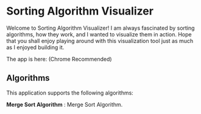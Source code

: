 # Sorting Algorithm Visualizer

Welcome to Sorting Algorithm Visualizer! I am always fascinated by sorting algorithms, how they work, and I wanted to visualize them in action. Hope that you shall enjoy playing around with this visualization tool just as much as I enjoyed building it.

The app is here: (Chrome Recommended)

## Algorithms

This application supports the following algorithms:

**Merge Sort Algorithm** : Merge Sort Algorithm.
